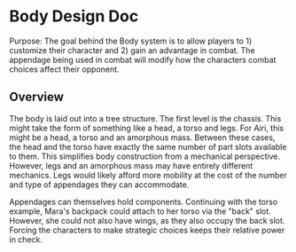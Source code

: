 Body Design Doc
===

Purpose: The goal behind the Body system is to allow players to 1) customize their character and 2) 
gain an advantage in combat. The appendage being used in combat will modify how the characters 
combat choices affect their opponent.

Overview
---
The body is laid out into a tree structure. The first level is the chassis. This might take the form
of something like a head, a torso and legs. For Airi, this might be a head, a torso and an 
amorphous mass. Between these cases, the head and the torso have exactly the same number of 
part slots available to them. This simplifies body construction from a mechanical perspective. 
However, legs and an amorphous mass may have entirely different mechanics. Legs would likely afford 
more mobility at the cost of the number and type of appendages they can accommodate.

Appendages can themselves hold components. Continuing with the torso example, Mara's backpack could 
attach to her torso via the "back" slot.  However, she could not also have wings, as they also 
occupy the back slot. Forcing the characters to make strategic choices keeps their relative power 
in check. 